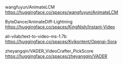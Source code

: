 
wangfuyun/AnimateLCM
https://huggingface.co/spaces/wangfuyun/AnimateLCM


ByteDance/AnimateDiff-Lightning
https://huggingface.co/spaces/KingNish/Instant-Video


ali-vilab/text-to-video-ms-1.7b
https://huggingface.co/spaces/Kvikontent/Openai-Sora


zheyangqin/VADER_VideoCrafter_PickScore
https://huggingface.co/spaces/zheyangqin/VADER
